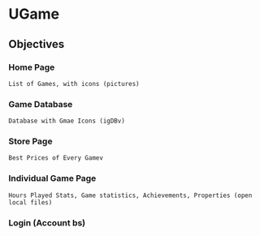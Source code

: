 # UGame

## Objectives
### Home Page
    List of Games, with icons (pictures)
### Game Database
    Database with Gmae Icons (igDBv)
### Store Page
    Best Prices of Every Gamev
### Individual Game Page
    Hours Played Stats, Game statistics, Achievements, Properties (open local files)
### Login (Account bs)
